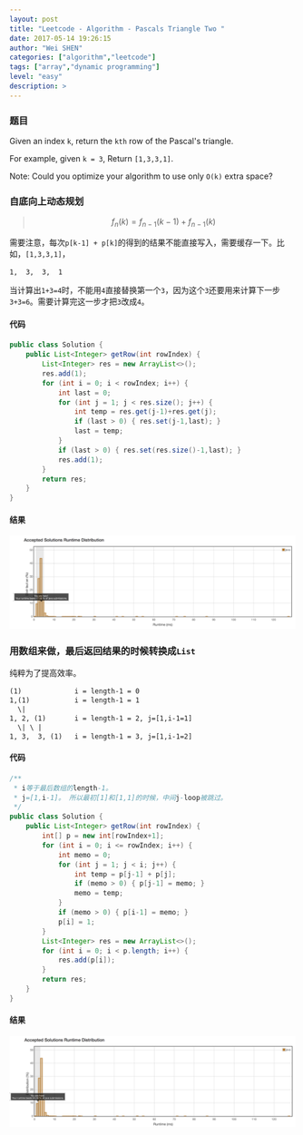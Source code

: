 ```yaml
---
layout: post
title: "Leetcode - Algorithm - Pascals Triangle Two "
date: 2017-05-14 19:26:15
author: "Wei SHEN"
categories: ["algorithm","leetcode"]
tags: ["array","dynamic programming"]
level: "easy"
description: >
---
```


### 题目
Given an index `k`, return the `kth` row of the Pascal's triangle.

For example, given `k = 3`,
Return `[1,3,3,1]`.

Note:
Could you optimize your algorithm to use only `O(k)` extra space?

### 自底向上动态规划
> $$f_{n}(k) = f_{n-1}(k-1) + f_{n-1}(k)$$

需要注意，每次`p[k-1] + p[k]`的得到的结果不能直接写入，需要缓存一下。比如，`[1,3,3,1]`，
```
1,  3,  3,  1
```
当计算出`1+3=4`时，不能用`4`直接替换第一个`3`，因为这个`3`还要用来计算下一步`3+3=6`。需要计算完这一步才把`3`改成`4`。

#### 代码
```java
public class Solution {
    public List<Integer> getRow(int rowIndex) {
        List<Integer> res = new ArrayList<>();
        res.add(1);
        for (int i = 0; i < rowIndex; i++) {
            int last = 0;
            for (int j = 1; j < res.size(); j++) {
                int temp = res.get(j-1)+res.get(j);
                if (last > 0) { res.set(j-1,last); }
                last = temp;
            }
            if (last > 0) { res.set(res.size()-1,last); }
            res.add(1);
        }
        return res;
    }
}
```

#### 结果
![pascals-triangle-two-1](/images/leetcode/pascals-triangle-two-1.png)


### 用数组来做，最后返回结果的时候转换成`List`
纯粹为了提高效率。
```
(1)             i = length-1 = 0
1,(1)           i = length-1 = 1
  \|
1, 2, (1)       i = length-1 = 2, j=[1,i-1=1]
  \| \ |
1, 3,  3, (1)   i = length-1 = 3, j=[1,i-1=2]
```

#### 代码
```java
/**
 * i等于最后数组的length-1。
 * j=[1,i-1]。 所以最初[1]和[1,1]的时候，中间j-loop被跳过。
 */
public class Solution {
    public List<Integer> getRow(int rowIndex) {
        int[] p = new int[rowIndex+1];
        for (int i = 0; i <= rowIndex; i++) {
            int memo = 0;
            for (int j = 1; j < i; j++) {
                int temp = p[j-1] + p[j];
                if (memo > 0) { p[j-1] = memo; }
                memo = temp;
            }
            if (memo > 0) { p[i-1] = memo; }
            p[i] = 1;
        }
        List<Integer> res = new ArrayList<>();
        for (int i = 0; i < p.length; i++) {
            res.add(p[i]);
        }
        return res;
    }
}
```

#### 结果
![pascals-triangle-two-2](/images/leetcode/pascals-triangle-two-2.png)
